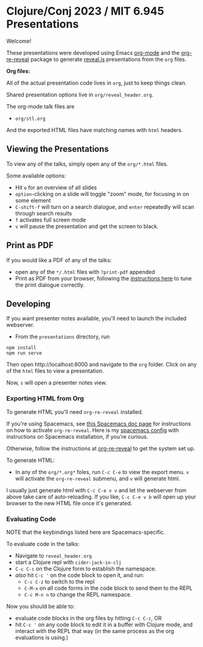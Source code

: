 # Clojure/Conj 2023 / MIT 6.945 Presentations

Welcome!

These presentations were developed using Emacs [org-mode](https://orgmode.org/)
and the [org-re-reveal](https://gitlab.com/oer/org-re-reveal) package to
generate [reveal.js](https://revealjs.com) presentations from the `org` files.

**Org files:**

All of the actual presentation code lives in `org`, just to keep things clean.

Shared presentation options live in `org/reveal_header.org`.

The org-mode talk files are

- `org/stl.org`

And the exported HTML files have matching names with `html` headers.

## Viewing the Presentations

To view any of the talks, simply open any of the `org/*.html` files.

Some available options:

- Hit `o` for an overview of all slides
- `option`-clicking on a slide will toggle "zoom" mode, for focusing in on some
  element
- `C-shift-f` will turn on a search dialogue, and `enter` repeatedly will scan
  through search results
- `f` activates full screen mode
- `v` will pause the presentation and get the screen to black.

## Print as PDF

If you would like a PDF of any of the talks:

- open any of the `*/.html`  files with `?print-pdf` appended
- Print as PDF from your browser, following the [instructions
  here](https://revealjs.com/pdf-export/) to tune the print dialogue correctly.

## Developing

If you want presenter notes available, you'll need to launch the included
webserver.

- From the `presentations`  directory, run

```
npm install
npm run serve
```

Then open http://localhost:8000 and navigate to the `org` folder. Click on any
of the `html` files to view a presentation.

Now, `s` will open a presenter notes view.

### Exporting HTML from Org

To generate HTML you'll need `org-re-reveal` installed.

If you're using Spacemacs, see [this Spacemacs doc
page](https://develop.spacemacs.org/layers/+emacs/org/README.html#revealjs-support)
for instructions on how to activate `org-re-reveal`. Here is my [spacemacs
config](https://github.com/sritchie/spacemacs.d) with instructions on Spacemacs
installation, if you're curious.

Otherwise, follow the instructions at
[org-re-reveal](https://gitlab.com/oer/org-re-reveal) to get the system set up.

To generate HTML:

- In any of the `org/*.org*` foles, run `C-c C-e` to view the export menu. `v`
  will activate the `org-re-reveal` submenu, and `v` will generate html.

I usually just generate html with `C-c C-e v v` and let the webserver from above
take care of auto-reloading. If you like, `C-c C-e v b` will open up your
browser to the new HTML file once it's generated.

### Evaluating Code

NOTE that the keybindings listed here are Spacemacs-specific.

To evaluate code in the talks:

- Navigate to `reveal_header.org`
- start a Clojure repl with `cider-jack-in-clj`
- `C-c C-c` on the Clojure form to establish
  the namespace.
- _also_ hit `C-c '` on the code block to open it, and run:
  - `C-c C-z` to switch to the repl
  - `C-M-x` on all code forms in the code block to send them to the REPL
  - `C-c M-n n` to change the REPL namespace.

Now you should be able to:

- evaluate code blocks in the org files by hitting `C-c C-c`, OR
- hit `C-c '` on any code block to edit it in a buffer with Clojure mode, and
  interact with the REPL that way (in the same process as the org evaluations is
  using.)

